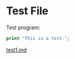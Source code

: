 Test File
====================

Test program:
```php
print "This is a test.";
```

[test1.md](test1.md)
